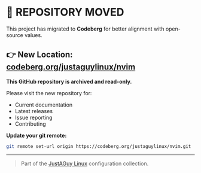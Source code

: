 # 🚨 REPOSITORY MOVED

This project has migrated to **Codeberg** for better alignment with open-source values.

## 👉 New Location: [codeberg.org/justaguylinux/nvim](https://codeberg.org/justaguylinux/nvim)

**This GitHub repository is archived and read-only.**

Please visit the new repository for:
- Current documentation
- Latest releases
- Issue reporting
- Contributing

**Update your git remote:**
```bash
git remote set-url origin https://codeberg.org/justaguylinux/nvim.git
```

---

> Part of the [JustAGuy Linux](https://codeberg.org/justaguylinux) configuration collection.
